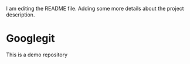 I am editing the README file. Adding some more details about the project description.
# Googlegit
This is a demo repository 
